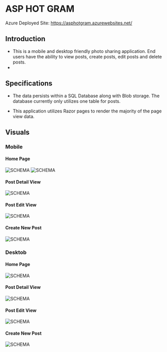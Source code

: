 # ASP HOT GRAM

Azure Deployed Site: https://asphotgram.azurewebsites.net/

## Introduction

- This is a mobile and desktop friendly photo sharing application. End users have the ability to view posts, create posts, edit posts and delete posts.
- 
## Specifications

- The data persists within a SQL Database along with Blob storage. The database currently only utilizes one table for posts.

- This application utilizes Razor pages to render the majority of the page view data.

## Visuals

### Mobile

#### Home Page
![SCHEMA](https://github.com/ntibbals/ASP.Gram/blob/master/Assets/mobile-home.PNG)
![SCHEMA](https://github.com/ntibbals/ASP.Gram/blob/master/Assets/mobile-home2.PNG)

#### Post Detail View
![SCHEMA](https://github.com/ntibbals/ASP.Gram/blob/master/Assets/mobile-deets.PNG)

#### Post Edit View
![SCHEMA](https://github.com/ntibbals/ASP.Gram/blob/master/Assets/mobile-edit.PNG)

#### Create New Post
![SCHEMA](https://github.com/ntibbals/ASP.Gram/blob/master/Assets/mobile-create.PNG)


### Desktob

#### Home Page
![SCHEMA](https://github.com/ntibbals/ASP.Gram/blob/master/Assets/Desk-home.PNG)

#### Post Detail View
![SCHEMA](https://github.com/ntibbals/ASP.Gram/blob/master/Assets/Desk-deets.PNG)

#### Post Edit View
![SCHEMA](https://github.com/ntibbals/ASP.Gram/blob/master/Assets/desk-edit.PNG)

#### Create New Post
![SCHEMA](https://github.com/ntibbals/ASP.Gram/blob/master/Assets/desk-create.PNG)








